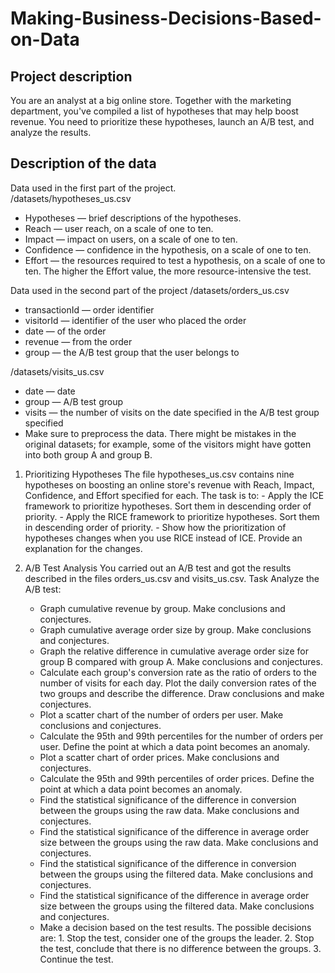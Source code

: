 # Making-Business-Decisions-Based-on-Data

## Project description
You are an analyst at a big online store. Together with the marketing department, you've compiled a list of hypotheses that may help boost revenue.
You need to prioritize these hypotheses, launch an A/B test, and analyze the results.

## Description of the data
Data used in the first part of the project.  
/datasets/hypotheses_us.csv   
   - Hypotheses — brief descriptions of the hypotheses.  
   - Reach — user reach, on a scale of one to ten.  
   - Impact — impact on users, on a scale of one to ten.  
   - Confidence — confidence in the hypothesis, on a scale of one to ten.  
   - Effort — the resources required to test a hypothesis, on a scale of one to ten. The higher the Effort value, the more resource-intensive the test.  

Data used in the second part of the project
/datasets/orders_us.csv 
  - transactionId — order identifier
  - visitorId — identifier of the user who placed the order
  - date — of the order
  - revenue — from the order
  - group — the A/B test group that the user belongs to

/datasets/visits_us.csv
   - date — date
   - group — A/B test group
   - visits — the number of visits on the date specified in the A/B test group specified
   - Make sure to preprocess the data. There might be mistakes in the original datasets; for example, some of the visitors might have gotten into both group A and group B.

1. Prioritizing Hypotheses
    The file hypotheses_us.csv contains nine hypotheses on boosting an online store's revenue with Reach, Impact, Confidence, and Effort specified for each.
    The task is to:
       - Apply the ICE framework to prioritize hypotheses. Sort them in descending order of priority.
       - Apply the RICE framework to prioritize hypotheses. Sort them in descending order of priority.
       - Show how the prioritization of hypotheses changes when you use RICE instead of ICE. Provide an explanation for the changes.

2. A/B Test Analysis
You carried out an A/B test and got the results described in the files orders_us.csv and visits_us.csv.
Task
Analyze the A/B test:
   - Graph cumulative revenue by group. Make conclusions and conjectures.
   - Graph cumulative average order size by group. Make conclusions and conjectures.
   - Graph the relative difference in cumulative average order size for group B compared with group A. Make conclusions and conjectures.
   - Calculate each group's conversion rate as the ratio of orders to the number of visits for each day. Plot the daily conversion rates of the two groups and describe the            difference. Draw conclusions and make conjectures.
   - Plot a scatter chart of the number of orders per user. Make conclusions and conjectures.
   - Calculate the 95th and 99th percentiles for the number of orders per user. Define the point at which a data point becomes an anomaly.
   - Plot a scatter chart of order prices. Make conclusions and conjectures.
   - Calculate the 95th and 99th percentiles of order prices. Define the point at which a data point becomes an anomaly.
   - Find the statistical significance of the difference in conversion between the groups using the raw data. Make conclusions and conjectures.
   - Find the statistical significance of the difference in average order size between the groups using the raw data. Make conclusions and conjectures.
   - Find the statistical significance of the difference in conversion between the groups using the filtered data. Make conclusions and conjectures.
   - Find the statistical significance of the difference in average order size between the groups using the filtered data. Make conclusions and conjectures.
   - Make a decision based on the test results. The possible decisions are: 1. Stop the test, consider one of the groups the leader. 2. Stop the test, conclude that there is no      difference between the groups. 3. Continue the test.  
